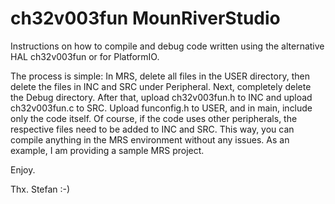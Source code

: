 # ch32v003fun MounRiverStudio

Instructions on how to compile and debug code written using the alternative HAL ch32v003fun or for PlatformIO. 

The process is simple: 
In MRS, delete all files in the USER directory, then delete the files in INC and SRC under Peripheral. 
Next, completely delete the Debug directory. 
After that, upload ch32v003fun.h to INC and upload ch32v003fun.c to SRC. 
Upload funconfig.h to USER, and in main, include only the code itself. 
Of course, if the code uses other peripherals, the respective files need to be added to INC and SRC. 
This way, you can compile anything in the MRS environment without any issues. 
As an example, I am providing a sample MRS project.

Enjoy. 

Thx. Stefan :-)
